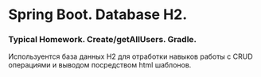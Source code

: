 # Spring Boot. Database H2.

### Typical Homework. Create/getAllUsers. Gradle.

Используентся база данных H2 для отработки навыков работы с CRUD операциями и выводом посредством html шаблонов.